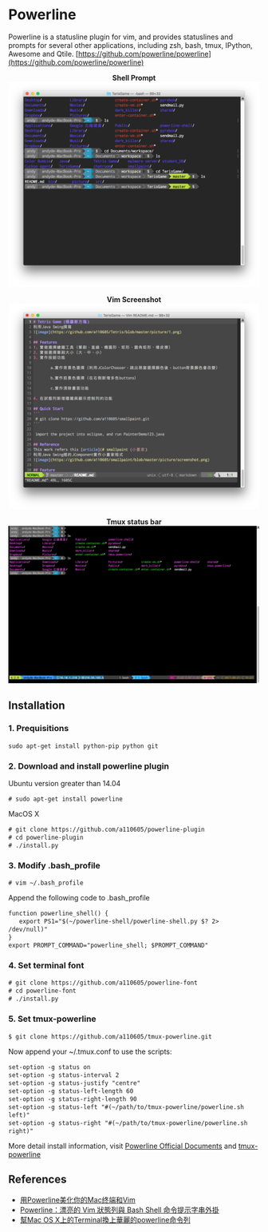 # Powerline 
Powerline is a statusline plugin for vim, and provides statuslines and prompts for several other applications, including zsh, bash, tmux, IPython, Awesome and Qtile.
[https://github.com/powerline/powerline](https://github.com/powerline/powerline)

<p align="center">
  <b> Shell Prompt </b><br>
<img src="https://github.com/a110605/powerline-plugin/blob/master/picture/shell.png">
</p>


<p align="center">
  <b> Vim Screenshot </b><br>
<img src="https://github.com/a110605/powerline-plugin/blob/master/picture/vim.png">
</p>


<p align="center">
  <b> Tmux status bar</b><br>
<img src="https://github.com/a110605/powerline-plugin/blob/master/picture/tmux.png">
</p>

## Installation
### 1. Prequisitions
```
sudo apt-get install python-pip python git
```
### 2. Download and install powerline plugin


Ubuntu version greater than 14.04 

```
# sudo apt-get install powerline
```

MacOS X

```
# git clone https://github.com/a110605/powerline-plugin
# cd powerline-plugin
# ./install.py
```

### 3. Modify .bash_profile
```
# vim ~/.bash_profile
```

Append the following code to .bash_profile  

```
function powerline_shell() {
   export PS1="$(~/powerline-shell/powerline-shell.py $? 2> /dev/null)"
}
export PROMPT_COMMAND="powerline_shell; $PROMPT_COMMAND"
```

### 4. Set terminal font
```
# git clone https://github.com/a110605/powerline-font
# cd powerline-font
# ./install.py
```
### 5. Set tmux-powerline 
```
$ git clone https://github.com/a110605/tmux-powerline.git
```

Now append your ~/.tmux.conf to use the scripts:
```
set-option -g status on
set-option -g status-interval 2
set-option -g status-justify "centre"
set-option -g status-left-length 60
set-option -g status-right-length 90
set-option -g status-left "#(~/path/to/tmux-powerline/powerline.sh left)"
set-option -g status-right "#(~/path/to/tmux-powerline/powerline.sh right)"
```

More detail install information, visit [Powerline Official Documents](https://powerline.readthedocs.io/en/latest/) and [tmux-powerline](https://github.com/erikw/tmux-powerline)
## References
- [用Powerline美化你的Mac终端和Vim](http://www.jianshu.com/p/68ef9d2e1653)
- [Powerline：漂亮的 Vim 狀態列與 Bash Shell 命令提示字串外掛](https://blog.gtwang.org/linux/powerline-adds-powerful-statuslines-and-prompts-to-vim-and-bash/)
- [幫Mac OS X上的Terminal換上華麗的powerline命令列](http://mjj.logdown.com/posts/241370-help-terminal-on-mac-os-x-for-gorgeous-powerline-on-the-command-line)




 

 
